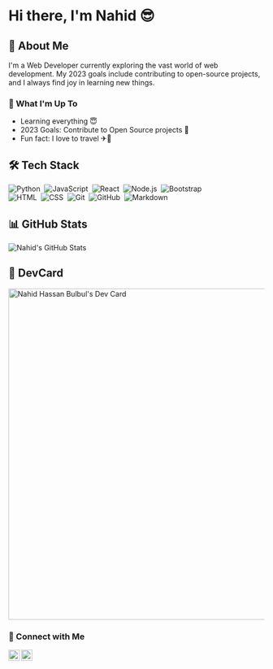 <meta name="google-site-verification" content="iW88BQesK-63mwa_u7TMSW1s-Rq_mfdqXbABUV5pXgo" />

# Hi there, I'm Nahid 😎

## 🚀 About Me
I'm a Web Developer currently exploring the vast world of web development. My 2023 goals include contributing to open-source projects, and I always find joy in learning new things.

### 🌱 What I'm Up To
- Learning everything 😇
- 2023 Goals: Contribute to Open Source projects 📝
- Fun fact: I love to travel ✈🚢

## 🛠️ Tech Stack
![Python](https://img.shields.io/badge/-Python-05122A?style=flat&logo=python)&nbsp;
![JavaScript](https://img.shields.io/badge/-JavaScript-05122A?style=flat&logo=javascript)&nbsp;
![React](https://img.shields.io/badge/-React-05122A?style=flat&logo=react)&nbsp;
![Node.js](https://img.shields.io/badge/-Node.js-05122A?style=flat&logo=node.js)&nbsp;
![Bootstrap](https://img.shields.io/badge/-Bootstrap-05122A?style=flat&logo=bootstrap&logoColor=563D7C)\
![HTML](https://img.shields.io/badge/-HTML-05122A?style=flat&logo=HTML5)&nbsp;
![CSS](https://img.shields.io/badge/-CSS-05122A?style=flat&logo=CSS3&logoColor=1572B6)&nbsp;
![Git](https://img.shields.io/badge/-Git-05122A?style=flat&logo=git)&nbsp;
![GitHub](https://img.shields.io/badge/-GitHub-05122A?style=flat&logo=github)&nbsp;
![Markdown](https://img.shields.io/badge/-Markdown-05122A?style=flat&logo=markdown)


## 📊 GitHub Stats
![Nahid's GitHub Stats](https://github-readme-stats.vercel.app/api?username=0nahid&show_icons=true&hide_border=true)

## 🚀 DevCard
<a href="https://app.daily.dev/nahidhassan"><img src="https://api.daily.dev/devcards/v2/aYIjzk2yDEVPpF4iXvqY3.png?r=quq&type=wide" width="652" alt="Nahid Hassan Bulbul's Dev Card"/></a>

### 🚀 Connect with Me

[<img align="left" alt="LinkedIn" width="22px" src="https://cdn.jsdelivr.net/npm/simple-icons@v3/icons/linkedin.svg" />](https://www.linkedin.com/in/nahid-hassan-bulbul/)
[<img align="left" alt="GitHub" width="22px" src="https://cdn.jsdelivr.net/npm/simple-icons@v3/icons/github.svg" />](https://github.com/0nahid/)


